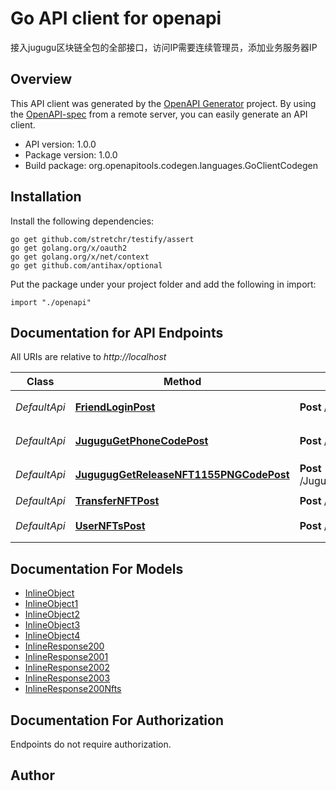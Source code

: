 # Go API client for openapi

接入jugugu区块链全包的全部接口，访问IP需要连续管理员，添加业务服务器IP

## Overview
This API client was generated by the [OpenAPI Generator](https://openapi-generator.tech) project.  By using the [OpenAPI-spec](https://www.openapis.org/) from a remote server, you can easily generate an API client.

- API version: 1.0.0
- Package version: 1.0.0
- Build package: org.openapitools.codegen.languages.GoClientCodegen

## Installation

Install the following dependencies:

```shell
go get github.com/stretchr/testify/assert
go get golang.org/x/oauth2
go get golang.org/x/net/context
go get github.com/antihax/optional
```

Put the package under your project folder and add the following in import:

```golang
import "./openapi"
```

## Documentation for API Endpoints

All URIs are relative to *http://localhost*

Class | Method | HTTP request | Description
------------ | ------------- | ------------- | -------------
*DefaultApi* | [**FriendLoginPost**](docs/DefaultApi.md#friendloginpost) | **Post** /FriendLogin | 4.Cookie登录
*DefaultApi* | [**JuguguGetPhoneCodePost**](docs/DefaultApi.md#jugugugetphonecodepost) | **Post** /Jugugu_GetPhoneCode | 2.获取登录短信验证码
*DefaultApi* | [**JugugugGetReleaseNFT1155PNGCodePost**](docs/DefaultApi.md#juguguggetreleasenft1155pngcodepost) | **Post** /Jugugug_GetReleaseNFT1155_PNGCode | 1.获得验证码图片
*DefaultApi* | [**TransferNFTPost**](docs/DefaultApi.md#transfernftpost) | **Post** /TransferNFT | 转移NFT
*DefaultApi* | [**UserNFTsPost**](docs/DefaultApi.md#usernftspost) | **Post** /UserNFTs | 查询用户NFT


## Documentation For Models

 - [InlineObject](docs/InlineObject.md)
 - [InlineObject1](docs/InlineObject1.md)
 - [InlineObject2](docs/InlineObject2.md)
 - [InlineObject3](docs/InlineObject3.md)
 - [InlineObject4](docs/InlineObject4.md)
 - [InlineResponse200](docs/InlineResponse200.md)
 - [InlineResponse2001](docs/InlineResponse2001.md)
 - [InlineResponse2002](docs/InlineResponse2002.md)
 - [InlineResponse2003](docs/InlineResponse2003.md)
 - [InlineResponse200Nfts](docs/InlineResponse200Nfts.md)


## Documentation For Authorization

 Endpoints do not require authorization.



## Author



